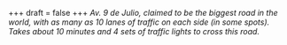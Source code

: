 
+++
draft = false
+++
_Av. 9 de Julio, claimed to be the biggest road in the world, with as many as 10 lanes of traffic on each side (in some spots). Takes about 10 minutes and 4 sets of traffic lights to cross this road._
